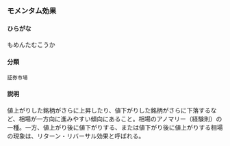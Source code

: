 <div style="display:none;">

## [あ行](securities-terms?id=あ行)
## [か行](securities-terms?id=か行)
## [さ行](securities-terms?id=さ行)
## [た行](securities-terms?id=た行)
## [な行](securities-terms?id=な行)
## [は行](securities-terms?id=は行)
## [ま行](securities-terms?id=ま行)

</div>

### モメンタム効果

#### ひらがな

もめんたむこうか

#### 分類

`証券市場`

#### 説明

値上がりした銘柄がさらに上昇したり、値下がりした銘柄がさらに下落するなど、相場が一方向に進みやすい傾向にあること。相場のアノマリー（経験則）の一種。一方、値上がり後に値下がりする、または値下がり後に値上がりする相場の現象は、リターン・リバーサル効果と呼ばれる。

<div style="display:none;">

## [や行](securities-terms?id=や行)
## [ら行](securities-terms?id=ら行)
## [わ行](securities-terms?id=わ行)
## [英数字・記号](securities-terms?id=英数字・記号)

</div>

